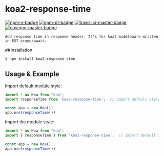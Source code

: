 # koa2-response-time

[![npm-v-badge][npm-v-badge]][npm-url] [![npm-dt-badge][npm-dt-badge]][npm-url] [![travis-ci-master-badge][travis-ci-master-badge]][travis-ci-url] [![coverge-master-badge][coverge-master-badge]][coverge-master-url]

```text
Add response time in response header. It's for koa2 middleware written in ES7 asnyc/await.
```

##Installation

```bash
$ npm install koa2-response-time
```

## Usage & Example

Import default module style:
```javascript
import * as Koa from "koa";
import responseTime from 'koa2-response-time';  // import default style

const app = new Koa();
app.use(responseTime())
```

Import the module style:
```javascript
import * as Koa from "koa";
import { responseTime } from 'koa2-response-time';  // import default style

const app = new Koa();
app.use(responseTime())
```


[travis-ci-master-badge]: https://api.travis-ci.org/TonyPythoneer/koa2-response-time.svg?branch=master
[travis-ci-develop-badge]: https://api.travis-ci.org/TonyPythoneer/koa2-response-time.svg?branch=develop
[travis-ci-url]: https://travis-ci.org/TonyPythoneer/koa2-response-time

[coverge-master-badge]: https://codecov.io/gh/TonyPythoneer/koa2-response-time/branch/master/graph/badge.svg
[coverge-master-url]: https://codecov.io/gh/TonyPythoneer/koa2-response-time/branch/master
[coverge-develop-badge]: https://codecov.io/gh/TonyPythoneer/koa2-response-time/branch/develop/graph/badge.svg
[coverge-develop-url]: https://codecov.io/gh/TonyPythoneer/koa2-response-time/branch/develop

[npm-v-badge]: https://img.shields.io/npm/v/koa2-response-time.svg
[npm-dt-badge]: https://img.shields.io/npm/dt/koa2-response-time.svg
[npm-url]: https://www.npmjs.com/package/koa2-response-time
